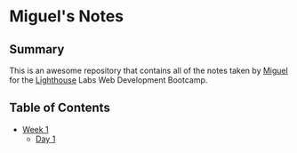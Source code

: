 # Miguel's Notes

## Summary

This is an awesome repository that contains all of the notes taken by [Miguel](https://github.com/jomicm) for the [Lighthouse](https://www.lighthouselabs.ca/) Labs Web Development Bootcamp.

## Table of Contents
* [Week 1](/Week_1)
  * [Day 1](/Week_1/Day_1)
